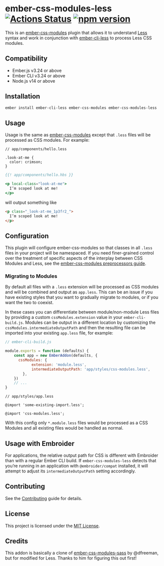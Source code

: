 # ember-css-modules-less [![Actions Status](https://github.com/seanCodes/ember-css-modules-less/actions/workflows/ci.yml/badge.svg)](https://github.com/seanCodes/ember-css-modules-less/actions/workflows/ci.yml) [![npm version](https://img.shields.io/npm/v/ember-css-modules-less.svg)](https://www.npmjs.com/package/ember-css-modules-less)

This is an [ember-css-modules](https://github.com/salsify/ember-css-modules) plugin that allows it to understand [Less](https://lesscss.org/) syntax and work in conjunction with [ember-cli-less](https://github.com/gpoitch/ember-cli-less) to process Less CSS modules.


## Compatibility

- Ember.js v3.24 or above
- Ember CLI v3.24 or above
- Node.js v14 or above


## Installation

```sh
ember install ember-cli-less ember-css-modules ember-css-modules-less
```


## Usage

Usage is the same as [ember-css-modules](https://github.com/salsify/ember-css-modules#usage) except that `.less` files will be processed as CSS modules. For example:

```less
// app/components/hello.less

.look-at-me {
  color: crimson;
}
```

```hbs
{{! app/components/hello.hbs }}

<p local-class="look-at-me">
  I’m scoped look at me!
</p>
```

will output something like

```html
<p class="_look-at-me_1p3fr2_">
  I’m scoped look at me!
</p>
```



## Configuration

This plugin will configure ember-css-modules so that classes in all `.less` files in your project will be namespaced. If you need finer-grained control over the treatment of specific aspects of the interplay between CSS Modules and Less, see the [ember-css-modules preprocessors guide](https://github.com/salsify/ember-css-modules/blob/master/docs/PREPROCESSORS.md).

### Migrating to Modules

By default all files with a `.less` extension will be processed as CSS modules and will be combined and output as `app.less`. This can be an issue if you have existing styles that you want to gradually migrate to modules, or if you want the two to coexist.

In these cases you can differentiate between module/non-module Less files by providing a custom `cssModules.extension` value in your `ember-cli-build.js`. Modules can be output in a different location by customizing the `cssModules.intermediateOutputPath` and then the resulting file can be imported into your existing `app.less` file, for example:

```js
// ember-cli-build.js

module.exports = function (defaults) {
	const app = new EmberAddon(defaults, {
      cssModules: {
			extension: 'module.less',
			intermediateOutputPath: 'app/styles/css-modules.less',
		},
	})
	// ...
}
```

```less
// app/styles/app.less

@import 'some-existing-import.less';

@import 'css-modules.less';
```

With this config only `*.module.less` files would be processed as a CSS Modules and all existing files would be handled as normal.

## Usage with Embroider

For applications, the relative output path for CSS is different with Embroider than with a regular Ember CLI build. If `ember-css-modules-less` detects that you’re running in an application with `@embroider/compat` installed, it will attempt to adjust its `intermediateOutputPath` setting accordingly.


## Contributing

See the [Contributing](CONTRIBUTING.md) guide for details.


## License

This project is licensed under the [MIT License](LICENSE.md).


## Credits

This addon is basically a clone of [ember-css-modules-sass](https://github.com/dfreeman/ember-css-modules-sass) by @dfreeman, but for modified for Less. Thanks to him for figuring this out first!
